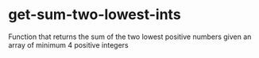 # get-sum-two-lowest-ints
Function that returns the sum of the two lowest positive numbers given an array of minimum 4 positive integers
